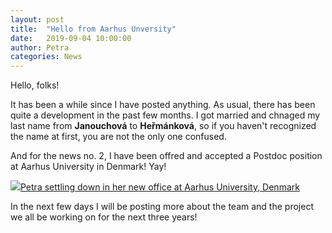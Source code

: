 ```yaml
---
layout: post
title:  "Hello from Aarhus Unversity"
date:   2019-09-04 10:00:00
author: Petra
categories: News
---
```


Hello, folks!

It has been a while since I have posted anything. As usual, there has been quite a development in the past few months. I got married and chnaged my last name from **Janouchová** to **Heřmánková**, so if you haven't recognized the name at first, you are not the only one confused.

And for the news no. 2, I have been offred and accepted a Postdoc position at Aarhus University in Denmark! Yay!

<a class='image-link' href='{{site.baseurl}}/assets/Aarhus_start.jpg' data-lightbox='Gallery-1' data-title='Petra in her new office at Aarhus University'><img class='image' src='{{site.baseurl}}/assets/Aarhus_start.jpg'>Petra settling down in her new office at Aarhus University, Denmark</a>

In the next few days I will be posting more about the team and the project we all be working on for the next three years!
